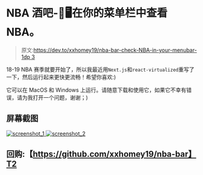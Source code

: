 # NBA 酒吧-🏀🖥️在你的菜单栏中查看 NBA。

> 原文:[https://dev.to/xxhomey19/nba-bar-check-NBA-in-your-menubar-1dp 3](https://dev.to/xxhomey19/nba-bar-----check-nba-in-your-menubar-1dp3)

18-19 NBA 赛季就要开始了，所以我最近用`Next.js`和`react-virtualized`重写了一下，然后运行起来更快更流畅！希望你喜欢:)

它可以在 MacOS 和 Windows 上运行。请随意下载和使用它，如果它不幸有错误，请为我打开一个问题，谢谢；)

## 屏幕截图

[![screenshot_1](../Images/6f1efb45d420997ba1af1010941e7ef0.png) ](https://res.cloudinary.com/practicaldev/image/fetch/s--IP1z8fwU--/c_limit%2Cf_auto%2Cfl_progressive%2Cq_auto%2Cw_880/https://user-images.githubusercontent.com/12113222/38746166-4fdee346-3f79-11e8-9c59-e545b0853922.png) [ ![screenshot_2](../Images/5bf90006c68aa5940ecc8ff67ffe0e71.png)](https://res.cloudinary.com/practicaldev/image/fetch/s--TIE8Ymfb--/c_limit%2Cf_auto%2Cfl_progressive%2Cq_auto%2Cw_880/https://user-images.githubusercontent.com/12113222/38746603-979c5d70-3f7a-11e8-8cf8-131968d4d36a.png)

## 回购:【https://github.com/xxhomey19/nba-bar】T2